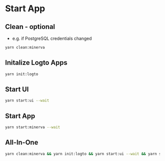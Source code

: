 # Start App

## Clean - optional

- e.g. if PostgreSQL credentials changed

```bash
yarn clean:minerva
```

## Initalize Logto Apps

```bash
yarn init:logto
```

## Start UI

```bash
yarn start:ui --wait
```

## Start App

```bash
yarn start:minerva --wait
```

## All-In-One

```bash
yarn clean:minerva && yarn init:logto && yarn start:ui --wait && yarn start:minerva --wait
```
